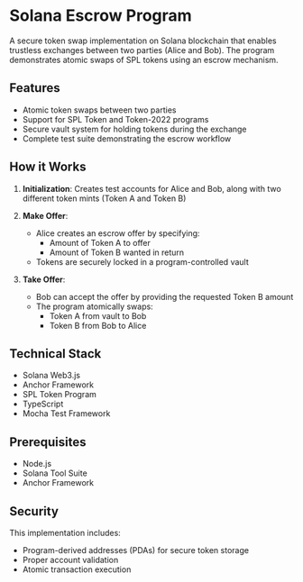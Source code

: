 # Solana Escrow Program

A secure token swap implementation on Solana blockchain that enables trustless exchanges between two parties (Alice and Bob). The program demonstrates atomic swaps of SPL tokens using an escrow mechanism.

## Features

- Atomic token swaps between two parties
- Support for SPL Token and Token-2022 programs
- Secure vault system for holding tokens during the exchange
- Complete test suite demonstrating the escrow workflow

## How it Works

1. **Initialization**: Creates test accounts for Alice and Bob, along with two different token mints (Token A and Token B)

2. **Make Offer**:

   - Alice creates an escrow offer by specifying:
     - Amount of Token A to offer
     - Amount of Token B wanted in return
   - Tokens are securely locked in a program-controlled vault

3. **Take Offer**:
   - Bob can accept the offer by providing the requested Token B amount
   - The program atomically swaps:
     - Token A from vault to Bob
     - Token B from Bob to Alice

## Technical Stack

- Solana Web3.js
- Anchor Framework
- SPL Token Program
- TypeScript
- Mocha Test Framework

## Prerequisites

- Node.js
- Solana Tool Suite
- Anchor Framework

## Security

This implementation includes:

- Program-derived addresses (PDAs) for secure token storage
- Proper account validation
- Atomic transaction execution

